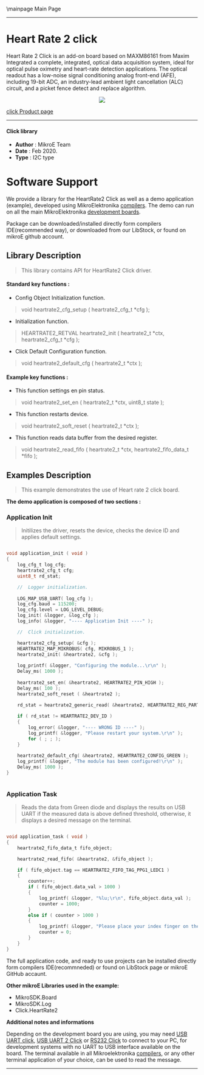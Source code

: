 \mainpage Main Page
 
---
# Heart Rate 2 click

Heart Rate 2 Click is an add-on board based on MAXM86161 from Maxim Integrated a complete, integrated, optical data acquisition system, ideal for optical pulse oximetry and heart-rate detection applications. The optical readout has a low-noise signal conditioning analog front-end (AFE), including 19-bit ADC, an industry-lead ambient light cancellation (ALC) circuit, and a picket fence detect and replace algorithm.

<p align="center">
  <img src="https://download.mikroe.com/images/click_for_ide/heartrate2_click.png">
</p>

[click Product page](https://www.mikroe.com/heart-rate-2-click)

---


#### Click library 

- **Author**        : MikroE Team
- **Date**          : Feb 2020.
- **Type**          : I2C type


# Software Support

We provide a library for the HeartRate2 Click 
as well as a demo application (example), developed using MikroElektronika 
[compilers](https://shop.mikroe.com/compilers). 
The demo can run on all the main MikroElektronika [development boards](https://shop.mikroe.com/development-boards).

Package can be downloaded/installed directly form compilers IDE(recommended way), or downloaded from our LibStock, or found on mikroE github account. 

## Library Description

> This library contains API for HeartRate2 Click driver.

#### Standard key functions :

- Config Object Initialization function.
> void heartrate2_cfg_setup ( heartrate2_cfg_t *cfg ); 
 
- Initialization function.
> HEARTRATE2_RETVAL heartrate2_init ( heartrate2_t *ctx, heartrate2_cfg_t *cfg );

- Click Default Configuration function.
> void heartrate2_default_cfg ( heartrate2_t *ctx );


#### Example key functions :

- This function settings en pin status.
> void heartrate2_set_en ( heartrate2_t *ctx, uint8_t state );
 
- This function restarts device.
> void heartrate2_soft_reset ( heartrate2_t *ctx );

- This function reads data buffer from the desired register.
> void heartrate2_read_fifo ( heartrate2_t *ctx, heartrate2_fifo_data_t *fifo );

## Examples Description

> This example demonstrates the use of Heart rate 2 click board.

**The demo application is composed of two sections :**

### Application Init 

> Initilizes the driver, resets the device, checks the device ID and applies default settings.

```c

void application_init ( void )
{
    log_cfg_t log_cfg;
    heartrate2_cfg_t cfg;
    uint8_t rd_stat;

    //  Logger initialization.
    
    LOG_MAP_USB_UART( log_cfg );
    log_cfg.baud = 115200;
    log_cfg.level = LOG_LEVEL_DEBUG;
    log_init( &logger, &log_cfg );
    log_info( &logger, "---- Application Init ----" );

    //  Click initialization.

    heartrate2_cfg_setup( &cfg );
    HEARTRATE2_MAP_MIKROBUS( cfg, MIKROBUS_1 );
    heartrate2_init( &heartrate2, &cfg );
    
    log_printf( &logger, "Configuring the module...\r\n" );
    Delay_ms( 1000 );
    
    heartrate2_set_en( &heartrate2, HEARTRATE2_PIN_HIGH );
    Delay_ms( 100 );
    heartrate2_soft_reset ( &heartrate2 );
    
    rd_stat = heartrate2_generic_read( &heartrate2, HEARTRATE2_REG_PART_ID );

    if ( rd_stat != HEARTRATE2_DEV_ID )
    {
        log_error( &logger, "---- WRONG ID ----" );
        log_printf( &logger, "Please restart your system.\r\n" );
        for ( ; ; );
    }
    
    heartrate2_default_cfg( &heartrate2, HEARTRATE2_CONFIG_GREEN );
    log_printf( &logger, "The module has been configured!\r\n" );
    Delay_ms( 1000 );
}
  
```

### Application Task

> Reads the data from Green diode and displays the results on USB UART if the measured data
> is above defined threshold, otherwise, it displays a desired message on the terminal.

```c

void application_task ( void )
{
    heartrate2_fifo_data_t fifo_object;

    heartrate2_read_fifo( &heartrate2, &fifo_object );

    if ( fifo_object.tag == HEARTRATE2_FIFO_TAG_PPG1_LEDC1 )
    {
        counter++;
        if ( fifo_object.data_val > 1000 )
        {
            log_printf( &logger, "%lu;\r\n", fifo_object.data_val );
            counter = 1000;
        }
        else if ( counter > 1000 )
        {
            log_printf( &logger, "Please place your index finger on the sensor.\r\n" );
            counter = 0;
        }
    }
}  

```

The full application code, and ready to use projects can be  installed directly form compilers IDE(recommneded) or found on LibStock page or mikroE GitHub accaunt.

**Other mikroE Libraries used in the example:** 

- MikroSDK.Board
- MikroSDK.Log
- Click.HeartRate2

**Additional notes and informations**

Depending on the development board you are using, you may need 
[USB UART click](https://shop.mikroe.com/usb-uart-click), 
[USB UART 2 Click](https://shop.mikroe.com/usb-uart-2-click) or 
[RS232 Click](https://shop.mikroe.com/rs232-click) to connect to your PC, for 
development systems with no UART to USB interface available on the board. The 
terminal available in all Mikroelektronika 
[compilers](https://shop.mikroe.com/compilers), or any other terminal application 
of your choice, can be used to read the message.



---
